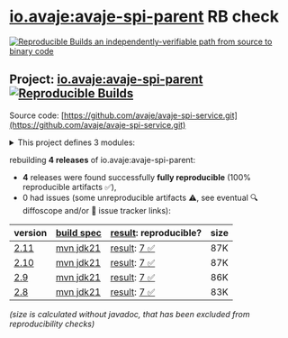 [io.avaje:avaje-spi-parent](https://central.sonatype.com/artifact/io.avaje/avaje-spi-parent/versions) RB check
=======

[![Reproducible Builds](https://reproducible-builds.org/images/logos/rb.svg) an independently-verifiable path from source to binary code](https://reproducible-builds.org/)

## Project: [io.avaje:avaje-spi-parent](https://central.sonatype.com/artifact/io.avaje/avaje-spi-parent/versions) [![Reproducible Builds](https://img.shields.io/endpoint?url=https://raw.githubusercontent.com/jvm-repo-rebuild/reproducible-central/master/content/io/avaje/spi/badge.json)](https://github.com/jvm-repo-rebuild/reproducible-central/blob/master/content/io/avaje/spi/README.md)

Source code: [https://github.com/avaje/avaje-spi-service.git](https://github.com/avaje/avaje-spi-service.git)

<details><summary>This project defines 3 modules:</summary>

* [io.avaje:avaje-spi-core](https://central.sonatype.com/artifact/io.avaje/avaje-spi-core/overview)
* [io.avaje:avaje-spi-parent](https://central.sonatype.com/artifact/io.avaje/avaje-spi-parent/overview)
* [io.avaje:avaje-spi-service](https://central.sonatype.com/artifact/io.avaje/avaje-spi-service/overview)
</details>

rebuilding **4 releases** of io.avaje:avaje-spi-parent:
- **4** releases were found successfully **fully reproducible** (100% reproducible artifacts :white_check_mark:),
- 0 had issues (some unreproducible artifacts :warning:, see eventual :mag: diffoscope and/or :memo: issue tracker links):

| version | [build spec](/BUILDSPEC.md) | [result](https://reproducible-builds.org/docs/jvm/): reproducible? | size |
| -- | --------- | ------ | -- |
| [2.11](https://central.sonatype.com/artifact/io.avaje/avaje-spi-parent/2.11/pom) | [mvn jdk21](avaje-spi-2.11.buildspec) | [result](avaje-spi-parent-2.11.buildinfo): [7 :white_check_mark: ](avaje-spi-parent-2.11.buildcompare) | 87K |
| [2.10](https://central.sonatype.com/artifact/io.avaje/avaje-spi-parent/2.10/pom) | [mvn jdk21](avaje-spi-2.10.buildspec) | [result](avaje-spi-parent-2.10.buildinfo): [7 :white_check_mark: ](avaje-spi-parent-2.10.buildcompare) | 87K |
| [2.9](https://central.sonatype.com/artifact/io.avaje/avaje-spi-parent/2.9/pom) | [mvn jdk21](avaje-spi-2.9.buildspec) | [result](avaje-spi-parent-2.9.buildinfo): [7 :white_check_mark: ](avaje-spi-parent-2.9.buildcompare) | 86K |
| [2.8](https://central.sonatype.com/artifact/io.avaje/avaje-spi-parent/2.8/pom) | [mvn jdk21](avaje-spi-2.8.buildspec) | [result](avaje-spi-parent-2.8.buildinfo): [7 :white_check_mark: ](avaje-spi-parent-2.8.buildcompare) | 83K |

<i>(size is calculated without javadoc, that has been excluded from reproducibility checks)</i>
